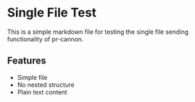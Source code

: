 # Single File Test

This is a simple markdown file for testing the single file sending functionality of pr-cannon.

## Features

- Simple file
- No nested structure
- Plain text content
